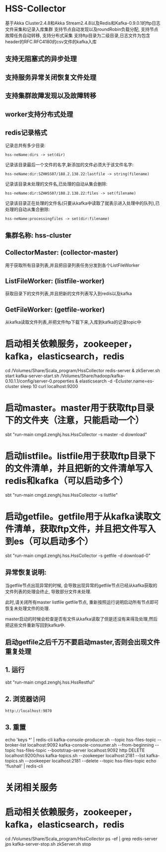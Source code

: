 HSS-Collector
========
基于Akka Cluster2.4.8和Akka Stream2.4.8以及Redis和Kafka-0.9.0.1的ftp日志文件采集和记录入库集群
支持节点自动发现以及roundRobin负载分配, 支持节点故障任务自动转移, 支持分布式采集
支持ftp目录为二级目录,日志文件为包含header的RFC.RFC4180的csv文件的kafka入库

## 支持无阻塞式的异步处理

## 支持服务异常关闭恢复文件处理

## 支持集群故障发现以及故障转移

## worker支持分布式处理


## redis记录格式
记录总共有多少目录:

``hss-neName:dirs -> set(dir)``

记录该目录最后一个文件的名字,新添加的文件必须大于该文件名字:

``hss-neName:dir:SZHHSS07/188.2.138.22:lastfile -> string(filename)``

记录该目录未处理的文件名,已处理的自动从集合删除:

``hss-neName:dir:SZHHSS07/188.2.138.22:files -> set(filename)``

记录该目录正在处理的文件名(只要从kafka中读取了就表示进入处理中的队列),已处理的自动从集合删除:

``hss-neName:processingfiles -> set(dir:filename)``


## 集群名称: hss-cluster
## CollectorMaster: (collector-master)
用于获取所有目录列表,并且把目录列表任务分发到各个ListFileWorker
## ListFileWorker: (listfile-worker)
获取目录下的文件列表,并且把新的文件列表写入到redis以及kafka
## GetFileWorker: (getfile-worker)
从kafka读取文件列表,并把文件ftp下载下来,入库到kafka的记录topic中

# 启动相关依赖服务，zookeeper，kafka，elasticsearch，redis
cd /Volumes/Share/Scala_program/HssCollector
redis-server &
zkServer.sh start
kafka-server-start.sh /Volumes/Share/hadoop/kafka-0.10.1.1/config/server-0.properties &
elasticsearch -d -Ecluster.name=es-cluster
sleep 10
curl localhost:9200

# 启动master。master用于获取ftp目录下的文件夹（注意，只能启动一个）

sbt "run-main cmgd.zenghj.hss.HssCollector -s master -d download"

# 启动listfile。listfile用于获取ftp目录下的文件清单，并且把新的文件清单写入redis和kafka（可以启动多个）

sbt "run-main cmgd.zenghj.hss.HssCollector -s listfile"

# 启动getfile。getfile用于从kafka读取文件清单，获取ftp文件，并且把文件写入到es（可以启动多个）

sbt "run-main cmgd.zenghj.hss.HssCollector -s getfile -d download-0"

## 异常恢复说明:
当getfile节点出现异常的时候, 会导致出现异常的getfile节点已经从kafka获取的文件列表的处理会终止, 导致部分文件未处理.

此时,请关闭所有master listfile getfile节点, 重新按照运行说明启动所有节点即可恢复未处理文件的处理.

master启动的时候会检查是否有文件从kafka读取了但是还没有来得及处理,然后把这些文件重新写回到kafka中.

## 启动getfile之后千万不要启动master,否则会出现文件重复处理



## 1. 运行
sbt "run-main cmgd.zenghj.hss.HssRestful"

## 2. 浏览器访问
``http://localhost:9870``

## 3. 重置

echo 'keys *' | redis-cli
kafka-console-producer.sh --topic hss-files-topic --broker-list localhost:9092
kafka-console-consumer.sh --from-beginning --topic hss-files-topic --bootstrap-server localhost:9092
http DELETE localhost:9200/hss
kafka-topics.sh --zookeeper localhost:2181 --list
kafka-topics.sh --zookeeper localhost:2181 --delete --topic hss-files-topic
echo 'flushall' | redis-cli 

# 关闭相关服务
# 启动相关依赖服务，zookeeper，kafka，elasticsearch，redis
cd /Volumes/Share/Scala_program/HssCollector
ps -ef | grep redis-server
jps
kafka-server-stop.sh
zkServer.sh stop

